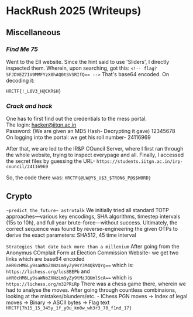 # HackRush 2025 (Writeups)

 
## Miscellaneous
### *Find Me 75*
Went to the EII website. Since the hint said to use 'Sliders', I directly inspected them. Wherein, upon searching, got this: `<!-- flag? SFJDVEZ7IV9MMFYzX0hAQ0tSVSRIfQ== -->`
That's base64 encoded. On decoding it:  


`HRCTF{!_L0V3_H@CKR$H}`

### *Crack and hack*
One has to first find out the credentials to the mess portal.  
The login: hacker@iitgn.ac.in   
Password: (We are given an MD5 Hash- Decrypting it gave) 12345678  
On logging into the portal: we get his roll number- 24116969  

After that, we are led to the IR&P COuncil Server, where I first ran through the whole website, trying to inspect everypage and all.
Finally, I accessed the secret files by guessing the URL- `https://students.iitgn.ac.in/irp-council/24116969`

So, the code there was: `HRCTF{@LW@Y$_U$3_$TR0N6_P@$$W0RD}`

## Crypto
`~predict_the_future~ astrotalk`
We initially tried all standard TOTP approaches—various key encodings, SHA algorithms, timestep intervals (15s to 10h), and full year brute-force—without success. Ultimately, the correct sequence was found by reverse-engineering the given OTPs to derive the exact parameters: SHA512, 45 time interval 

`Strategies that date back more than a millenium`
After going from the Anonymus COmplait Form at Election Commission Website- we get two links which are base64 encoded `aHR0cHM6Ly9saWNoZXNzLm9yZy9sY3M4QkVQYg==` which is: `https://lichess.org/lcs8BEPb` and `aHR0cHM6Ly9saWNoZXNzLm9yZy9tMzJQUmlScA==` which is `https://lichess.org/m32PRiRp` There was a chess game there, wherein we had to analyse the moves. After going through countless combinaions, looking at the mistakes/blunders/etc. - IChess PGN moves → Index of legal moves → Binary → ASCII bytes → Flag text
`HRCTF{7h15_15_345y_1f_y0u_kn0w_wh3r3_70_f1nd_17}`
